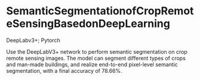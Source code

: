 # SemanticSegmentationofCropRemoteSensingBasedonDeepLearning
DeepLabv3+; Pytorch

Use the DeepLabV3+ network to perform semantic segmentation on crop remote sensing images. The model can segment different types of crops and man-made buildings, and realize end-to-end pixel-level semantic segmentation, with a final accuracy of 78.66%.
